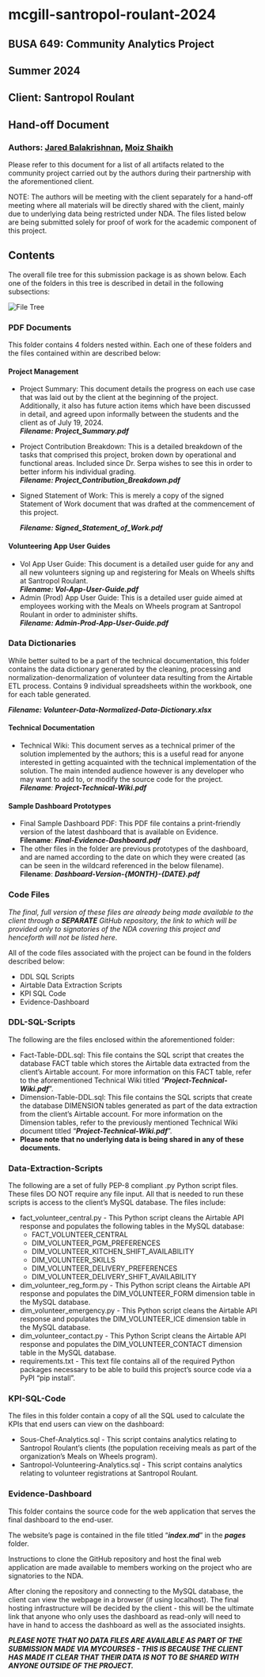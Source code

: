 # mcgill-santropol-roulant-2024

## BUSA 649: Community Analytics Project

## Summer 2024

## Client: Santropol Roulant

## Hand-off Document

### Authors: [Jared Balakrishnan](mailto:vishak.balakrishnan@mail.mcgill.ca), [Moiz Shaikh](mailto:moiz.shaikh@mail.mcgill.ca)

Please refer to this document for a list of all artifacts related to the community project carried out by the authors during their partnership with the aforementioned client.

NOTE: The authors will be meeting with the client separately for a hand-off meeting where all materials will be directly shared with the client, mainly due to underlying data being restricted under NDA. The files listed below are being submitted solely for proof of work for the academic component of this project.

## Contents

The overall file tree for this submission package is as shown below. Each one of the folders in this tree is described in detail in the following subsections:

![File Tree](file-tree-img.png "File Tree for this Repository")

### PDF Documents

This folder contains 4 folders nested within. Each one of these folders and the files contained within are described below:

#### Project Management

* Project Summary: This document details the progress on each use case that was laid out by the client at the beginning of the project. Additionally, it also has future action items which have been discussed in detail, and agreed upon informally between the students and the client as of July 19, 2024.    
  ***Filename: Project_Summary.pdf***  
* Project Contribution Breakdown: This is a detailed breakdown of the tasks that comprised this project, broken down by operational and functional areas. Included since Dr. Serpa wishes to see this in order to better inform his individual grading.   
  ***Filename: Project_Contribution_Breakdown.pdf***
* Signed Statement of Work: This is merely a copy of the signed Statement of Work document that was drafted at the commencement of this project.

    ***Filename: Signed_Statement_of_Work.pdf***

#### Volunteering App User Guides

* Vol App User Guide: This document is a detailed user guide for any and all new volunteers signing up and registering for Meals on Wheels shifts at Santropol Roulant.   
  ***Filename: Vol-App-User-Guide.pdf***  
* Admin (Prod) App User Guide: This is a detailed user guide aimed at employees working with the Meals on Wheels program at Santropol Roulant in order to administer shifts.   
  ***Filename: Admin-Prod-App-User-Guide.pdf***

### Data Dictionaries

While better suited to be a part of the technical documentation, this folder contains the data dictionary generated by the cleaning, processing and normalization-denormalization of volunteer data resulting from the Airtable ETL process. Contains 9 individual spreadsheets within the workbook, one for each table generated.

  ***Filename: Volunteer-Data-Normalized-Data-Dictionary.xlsx***

#### Technical Documentation

* Technical Wiki: This document serves as a technical primer of the solution implemented by the authors; this is a useful read for anyone interested in getting acquainted with the technical implementation of the solution. The main intended audience however is any developer who may want to add to, or modify the source code for the project.   
  ***Filename**:* ***Project-Technical-Wiki.pdf***

#### Sample Dashboard Prototypes

* Final Sample Dashboard PDF: This PDF file contains a print-friendly version of the latest dashboard that is available on Evidence.   
  **Filename**: ***Final-Evidence-Dashboard.pdf***  
* The other files in the folder are previous prototypes of the dashboard, and are named according to the date on which they were created (as can be seen in the wildcard referenced in the below filename).
  **Filename**: ***Dashboard-Version-{MONTH}-{DATE}.pdf***


### Code Files

*The final, full version of these files are already being made available to the client through a **SEPARATE** GitHub repository, the link to which will be provided only to signatories of the NDA covering this project and henceforth will not be listed here*.

All of the code files associated with the project can be found in the folders described below:

* DDL SQL Scripts  
* Airtable Data Extraction Scripts  
* KPI SQL Code  
* Evidence-Dashboard

### DDL-SQL-Scripts

The following are the files enclosed within the aforementioned folder:

* Fact-Table-DDL.sql: This file contains the SQL script that creates the database FACT table which stores the Airtable data extracted from the client’s Airtable account. For more information on this FACT table, refer to the aforementioned Technical Wiki titled “***Project-Technical-Wiki.pdf***”.  
* Dimension-Table-DDL.sql: This file contains the SQL scripts that create the database DIMENSION tables generated as part of the data extraction from the client’s Airtable account. For more information on the Dimension tables, refer to the previously mentioned Technical Wiki document titled “***Project-Technical-Wiki.pdf***”.  
* **Please note that no underlying data is being shared in any of these documents.**

### Data-Extraction-Scripts

The following are a set of fully PEP-8 compliant .py Python script files. These files DO NOT require any file input. All that is needed to run these scripts is access to the client’s MySQL database. The files include:

* fact\_volunteer\_central.py \- This Python script cleans the Airtable API response and populates the following tables in the MySQL database:  
  * FACT\_VOLUNTEER\_CENTRAL  
  * DIM\_VOLUNTEER\_PGM\_PREFERENCES  
  * DIM\_VOLUNTEER\_KITCHEN\_SHIFT\_AVAILABILITY  
  * DIM\_VOLUNTEER\_SKILLS  
  * DIM\_VOLUNTEER\_DELIVERY\_PREFERENCES  
  * DIM\_VOLUNTEER\_DELIVERY\_SHIFT\_AVAILABILITY  
* dim\_volunteer\_reg\_form.py \- This Python script cleans the Airtable API response and populates the DIM\_VOLUNTEER\_FORM dimension table in the MySQL database.  
* dim\_volunteer\_emergency.py \- This Python script cleans the Airtable API response and populates the DIM\_VOLUNTEER\_ICE dimension table in the MySQL database.  
* dim\_volunteer\_contact.py \- This Python Script cleans the Airtable API response and populates the DIM\_VOLUNTEER\_CONTACT dimension table in the MySQL database.  
* requirements.txt \- This text file contains all of the required Python packages necessary to be able to build this project’s source code via a PyPI “pip install”.

### KPI-SQL-Code

The files in this folder contain a copy of all the SQL used to calculate the KPIs that end users can view on the dashboard:

* Sous-Chef-Analytics.sql \- This script contains analytics relating to Santropol Roulant’s clients (the population receiving meals as part of the organization’s Meals on Wheels program).  
* Santropol-Volunteering-Analytics.sql \- This script contains analytics relating to volunteer registrations at Santropol Roulant.

### Evidence-Dashboard

This folder contains the source code for the web application that serves the final dashboard to the end-user. 

The website’s page is contained in the file titled “***index.md***” in the ***pages*** folder. 

Instructions to clone the GitHub repository and host the final web application are made available to members working on the project who are signatories to the NDA.

After cloning the repository and connecting to the MySQL database, the client can view the webpage in a browser (if using localhost). The final hosting infrastructure will be decided by the client \- this will be the ultimate link that anyone who only uses the dashboard as read-only will need to have in hand to access the dashboard as well as the associated insights.

***PLEASE NOTE THAT NO DATA FILES ARE AVAILABLE AS PART OF THE SUBMISSION MADE VIA MYCOURSES \- THIS IS BECAUSE THE CLIENT HAS MADE IT CLEAR THAT THEIR DATA IS NOT TO BE SHARED WITH ANYONE OUTSIDE OF THE PROJECT.***  

